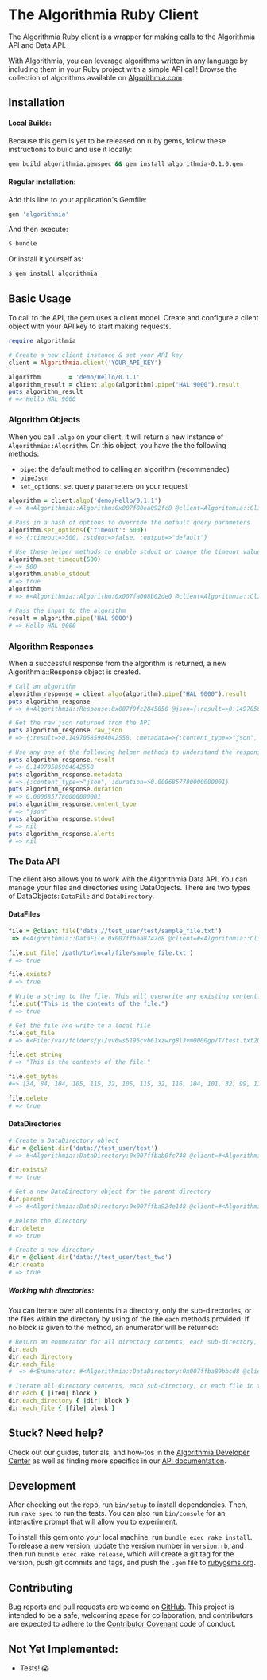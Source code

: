 # The Algorithmia Ruby Client

The Algorithmia Ruby client is a wrapper for making calls to the Algorithmia API and Data API.

With Algorithmia, you can leverage algorithms written in any language by including them in your Ruby project with a simple API call! Browse the collection of algorithms available on [Algorithmia.com](http://algorithmia.com).

## Installation

#### Local Builds:

Because this gem is yet to be released on ruby gems, follow these instructions to build and use it locally:

```bash
gem build algorithmia.gemspec && gem install algorithmia-0.1.0.gem
```

#### Regular installation:
Add this line to your application's Gemfile:

```ruby
gem 'algorithmia'
```

And then execute:

```bash
$ bundle
```

Or install it yourself as:
```bash
$ gem install algorithmia
```

## Basic Usage

To call to the API, the gem uses a client model. Create and configure a client object with your API key to start making requests.

```ruby
require algorithmia

# Create a new client instance & set your API key
client = Algorithmia.client('YOUR_API_KEY')

algorithm        = 'demo/Hello/0.1.1'
algorithm_result = client.algo(algorithm).pipe("HAL 9000").result
puts algorithm_result
# => Hello HAL 9000
```

### Algorithm Objects

When you call `.algo` on your client, it will return a new instance of `Algorithmia::Algorithm`. On this object, you have the the following methods:
- `pipe`: the default method to calling an algorithm (recommended)
- `pipeJson`
- `set_options`: set query parameters on your request

```ruby
algorithm = client.algo('demo/Hello/0.1.1')
# => #<Algorithmia::Algorithm:0x007f80ea092fc8 @client=Algorithmia::Client, @endpoint="demo/Hello/0.1.1", @query_options={:timeout=>300, :stdout=>false, :output=>"default"}>

# Pass in a hash of options to override the default query parameters
algorithm.set_options({'timeout': 500})
# => {:timeout=>500, :stdout=>false, :output=>"default"}

# Use these helper methods to enable stdout or change the timeout value
algorithm.set_timeout(500)
# => 500
algorithm.enable_stdout
# => true
algorithm
# => #<Algorithmia::Algorithm:0x007fa008b02de0 @client=Algorithmia::Client, @endpoint="demo/hello", @query_options={:timeout=>500, :stdout=>true, :output=>"default"}>

# Pass the input to the algorithm
result = algorithm.pipe('HAL 9000')
# => Hello HAL 9000
```

### Algorithm Responses

When a successful response from the algorithm is returned, a new Algorithmia::Response object is created. 

``` ruby
# Call an algorithm
algorithm_response = client.algo(algorithm).pipe("HAL 9000").result
puts algorithm_response
# => #<Algorithmia::Response:0x007f9fc2845850 @json={:result=>0.14970585904042558, :metadata=>{:content_type=>"json", :duration=>0.0006857780000000001}}>

# Get the raw json returned from the API
puts algorithm_response.raw_json
# => {:result=>0.14970585904042558, :metadata=>{:content_type=>"json", :duration=>0.0006857780000000001}}

# Use any one of the following helper methods to understand the response
puts algorithm_response.result
# => 0.14970585904042558
puts algorithm_response.metadata
# => {:content_type=>"json", :duration=>0.0006857780000000001}
puts algorithm_response.duration
# => 0.0006857780000000001
puts algorithm_response.content_type
# => "json"
puts algorithm_response.stdout
# => nil
puts algorithm_response.alerts
# => nil
```

### The Data API

The client also allows you to work with the Algorithmia Data API. You can manage your files and directories using DataObjects. There are two types of DataObjects: `DataFile` and `DataDirectory`.

#### DataFiles

```ruby
file = @client.file('data://test_user/test/sample_file.txt')
 => #<Algorithmia::DataFile:0x007ffbaa8747d8 @client=#<Algorithmia::Client:0x007ffbab0fc798 @api_key="YOUR_API_KEY">, @data_uri="data://test_user/test/sample_file.txt", @url="/data/test_user/test/sample_file.txt"> 

file.put_file('/path/to/local/file/sample_file.txt')
# => true

file.exists?
# => true

# Write a string to the file. This will overwrite any existing content!
file.put("This is the contents of the file.")
# => true

# Get the file and write to a local file
file.get_file
# => #<File:/var/folders/yl/vv6ws5196cvb61xzwrg8l3vm0000gp/T/test.txt20160328-94761-i8cqxg> 

file.get_string
# => "This is the contents of the file."

file.get_bytes 
#=> [34, 84, 104, 105, 115, 32, 105, 115, 32, 116, 104, 101, 32, 99, 111, 110, 116, 101, 110, 116, 115, 32, 111, 102, 32, 116, 104, 101, 32, 102, 105, 108, 101, 46, 34] 

file.delete
# => true
```

#### DataDirectories

```ruby
# Create a DataDirectory object
dir = @client.dir('data://test_user/test')
# => #<Algorithmia::DataDirectory:0x007ffbab0fc748 @client=#<Algorithmia::Client:0x007ffbab0fc798 @api_key="YOUR_API_KEY">, @data_uri="data://test_user/test", @url="/data/test_user/test"> 

dir.exists?
# => true

# Get a new DataDirectory object for the parent directory
dir.parent
# => #<Algorithmia::DataDirectory:0x007ffba924e148 @client=#<Algorithmia::Client:0x007ffbab0fc798 @api_key="YOUR_API_KEY">, @data_uri="data://test_user", @url="/data/test_user"> 

# Delete the directory
dir.delete
# => true

# Create a new directory
dir = @client.dir('data://test_user/test_two')
dir.create
# => true
```

##### Working with directories:

You can iterate over all contents in a directory, only the sub-directories, or the files within the directory by using of the the `each` methods provided. If no block is given to the method, an enumerator will be returned:

```ruby
# Return an enumerator for all directory contents, each sub-directory, or each file in the directory
dir.each
dir.each_directory
dir.each_file
#  => #<Enumerator: #<Algorithmia::DataDirectory:0x007ffba89bbcd8 @client=#<Algorithmia::Client:0x007ffbab0fc798 @api_key="YOUR_API_KEY">, @data_uri="data://test_user/test_two", @url="/data/test_user/test_two">:each> 

# Iterate all directory contents, each sub-directory, or each file in the directory
dir.each { |item| block }
dir.each_directory { |dir| block }
dir.each_file { |file| block }
```


## Stuck? Need help?

Check out our guides, tutorials, and how-tos in the [Algorithmia Developer Center](http://developers.algorithmia.com) as well as finding more specifics in our [API documentation](http://docs.algorithmia.com).

## Development

After checking out the repo, run `bin/setup` to install dependencies. Then, run `rake spec` to run the tests. You can also run `bin/console` for an interactive prompt that will allow you to experiment.

To install this gem onto your local machine, run `bundle exec rake install`. To release a new version, update the version number in `version.rb`, and then run `bundle exec rake release`, which will create a git tag for the version, push git commits and tags, and push the `.gem` file to [rubygems.org](https://rubygems.org).

## Contributing

Bug reports and pull requests are welcome on [GitHub](https://github.com/algorithmiaio/algorithmia-ruby). This project is intended to be a safe, welcoming space for collaboration, and contributors are expected to adhere to the [Contributor Covenant](http://contributor-covenant.org) code of conduct.

## Not Yet Implemented:
- Tests! :scream:

